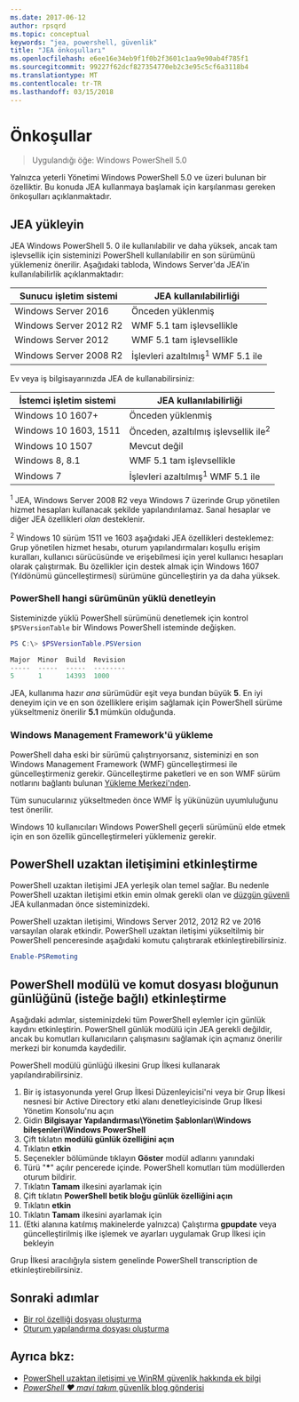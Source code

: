 ```yaml
---
ms.date: 2017-06-12
author: rpsqrd
ms.topic: conceptual
keywords: "jea, powershell, güvenlik"
title: "JEA önkoşulları"
ms.openlocfilehash: e6ee16e34eb9f1f0b2f3601c1aa9e90ab4f785f1
ms.sourcegitcommit: 99227f62dcf827354770eb2c3e95c5cf6a3118b4
ms.translationtype: MT
ms.contentlocale: tr-TR
ms.lasthandoff: 03/15/2018
---
```

# <a name="prerequisites"></a>Önkoşullar

> Uygulandığı öğe: Windows PowerShell 5.0

Yalnızca yeterli Yönetimi Windows PowerShell 5.0 ve üzeri bulunan bir özelliktir.
Bu konuda JEA kullanmaya başlamak için karşılanması gereken önkoşulları açıklanmaktadır.

## <a name="install-jea"></a>JEA yükleyin

JEA Windows PowerShell 5. 0 ile kullanılabilir ve daha yüksek, ancak tam işlevsellik için sisteminizi PowerShell kullanılabilir en son sürümünü yüklemeniz önerilir.
Aşağıdaki tabloda, Windows Server'da JEA'in kullanılabilirlik açıklanmaktadır:

Sunucu işletim sistemi   | JEA kullanılabilirliği
--------------------------|--------------------------------
Windows Server 2016       | Önceden yüklenmiş
Windows Server 2012 R2    | WMF 5.1 tam işlevsellikle
Windows Server 2012       | WMF 5.1 tam işlevsellikle
Windows Server 2008 R2    | İşlevleri azaltılmış<sup>1</sup> WMF 5.1 ile

Ev veya iş bilgisayarınızda JEA de kullanabilirsiniz:

İstemci işletim sistemi   | JEA kullanılabilirliği
--------------------------|-----------------------------------------------------
Windows 10 1607+          | Önceden yüklenmiş
Windows 10 1603, 1511     | Önceden, azaltılmış işlevsellik ile<sup>2</sup>
Windows 10 1507           | Mevcut değil
Windows 8, 8.1            | WMF 5.1 tam işlevsellikle
Windows 7                 | İşlevleri azaltılmış<sup>1</sup> WMF 5.1 ile

<sup>1</sup> JEA, Windows Server 2008 R2 veya Windows 7 üzerinde Grup yönetilen hizmet hesapları kullanacak şekilde yapılandırılamaz.
Sanal hesaplar ve diğer JEA özellikleri *olan* desteklenir.

<sup>2</sup> Windows 10 sürüm 1511 ve 1603 aşağıdaki JEA özellikleri desteklemez: Grup yönetilen hizmet hesabı, oturum yapılandırmaları koşullu erişim kuralları, kullanıcı sürücüsünde ve erişebilmesi için yerel kullanıcı hesapları olarak çalıştırmak.
Bu özellikler için destek almak için Windows 1607 (Yıldönümü güncelleştirmesi) sürümüne güncelleştirin ya da daha yüksek.

### <a name="check-which-version-of-powershell-is-installed"></a>PowerShell hangi sürümünün yüklü denetleyin

Sisteminizde yüklü PowerShell sürümünü denetlemek için kontrol `$PSVersionTable` bir Windows PowerShell isteminde değişken.

```powershell
PS C:\> $PSVersionTable.PSVersion

Major  Minor  Build  Revision
-----  -----  -----  --------
5      1      14393  1000
```

JEA, kullanıma hazır *ana* sürümüdür eşit veya bundan büyük **5**.
En iyi deneyim için ve en son özelliklere erişim sağlamak için PowerShell sürüme yükseltmeniz önerilir **5.1** mümkün olduğunda.

### <a name="install-windows-management-framework"></a>Windows Management Framework'ü yükleme

PowerShell daha eski bir sürümü çalıştırıyorsanız, sisteminizi en son Windows Management Framework (WMF) güncelleştirmesi ile güncelleştirmeniz gerekir.
Güncelleştirme paketleri ve en son WMF sürüm notlarını bağlantı bulunan [Yükleme Merkezi'nden](https://aka.ms/WMF5).

Tüm sunucularınız yükseltmeden önce WMF İş yükünüzün uyumluluğunu test önerilir.

Windows 10 kullanıcıları Windows PowerShell geçerli sürümünü elde etmek için en son özellik güncelleştirmeleri yüklemeniz gerekir.

## <a name="enable-powershell-remoting"></a>PowerShell uzaktan iletişimini etkinleştirme

PowerShell uzaktan iletişimi JEA yerleşik olan temel sağlar.
Bu nedenle PowerShell uzaktan iletişimi etkin emin olmak gerekli olan ve [düzgün güvenli](https://msdn.microsoft.com/powershell/scripting/setup/winrmsecurity) JEA kullanmadan önce sisteminizdeki.

PowerShell uzaktan iletişimi, Windows Server 2012, 2012 R2 ve 2016 varsayılan olarak etkindir.
PowerShell uzaktan iletişimi yükseltilmiş bir PowerShell penceresinde aşağıdaki komutu çalıştırarak etkinleştirebilirsiniz.

```powershell
Enable-PSRemoting
```

## <a name="enable-powershell-module-and-script-block-logging-optional"></a>PowerShell modülü ve komut dosyası bloğunun günlüğünü (isteğe bağlı) etkinleştirme

Aşağıdaki adımlar, sisteminizdeki tüm PowerShell eylemler için günlük kaydını etkinleştirin.
PowerShell günlük modülü için JEA gerekli değildir, ancak bu komutları kullanıcıların çalışmasını sağlamak için açmanız önerilir merkezi bir konumda kaydedilir.

PowerShell modülü günlüğü ilkesini Grup İlkesi kullanarak yapılandırabilirsiniz.

1. Bir iş istasyonunda yerel Grup İlkesi Düzenleyicisi'ni veya bir Grup İlkesi nesnesi bir Active Directory etki alanı denetleyicisinde Grup İlkesi Yönetim Konsolu'nu açın
2. Gidin **Bilgisayar Yapılandırması\\Yönetim Şablonları\\Windows bileşenleri\\Windows PowerShell**
3. Çift tıklatın **modülü günlük özelliğini açın**
4. Tıklatın **etkin**
5. Seçenekler bölümünde tıklayın **Göster** modül adlarını yanındaki
6. Türü "**\***" açılır pencerede içinde. PowerShell komutları tüm modüllerden oturum bildirir.
7. Tıklatın **Tamam** ilkesini ayarlamak için
8. Çift tıklatın **PowerShell betik bloğu günlük özelliğini açın**
9. Tıklatın **etkin**
10. Tıklatın **Tamam** ilkesini ayarlamak için
11. (Etki alanına katılmış makinelerde yalnızca) Çalıştırma **gpupdate** veya güncelleştirilmiş ilke işlemek ve ayarları uygulamak Grup İlkesi için bekleyin

Grup İlkesi aracılığıyla sistem genelinde PowerShell transcription de etkinleştirebilirsiniz.

## <a name="next-steps"></a>Sonraki adımlar

- [Bir rol özelliği dosyası oluşturma](role-capabilities.md)
- [Oturum yapılandırma dosyası oluşturma](session-configurations.md)

## <a name="see-also"></a>Ayrıca bkz:

- [PowerShell uzaktan iletişimi ve WinRM güvenlik hakkında ek bilgi](https://msdn.microsoft.com/powershell/scripting/setup/winrmsecurity)
- [*PowerShell ♥ mavi takım* güvenlik blog gönderisi](https://blogs.msdn.microsoft.com/powershell/2015/06/09/powershell-the-blue-team/)

